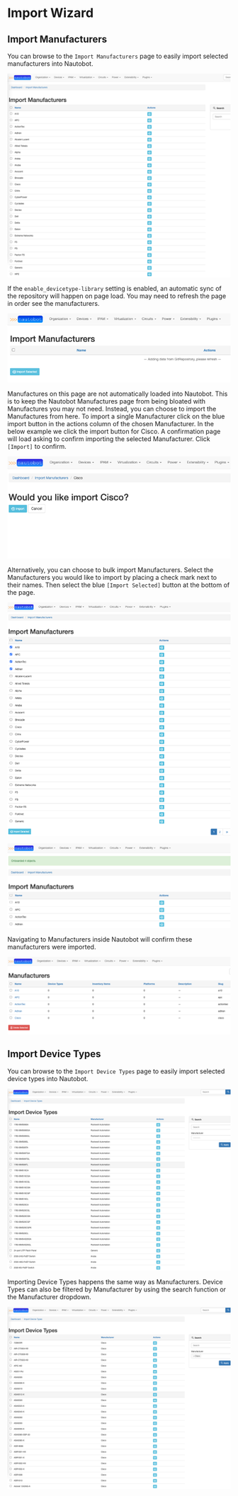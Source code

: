 # Import Wizard

## Import Manufacturers

You can browse to the `Import Manufacturers` page to easily import selected manufacturers into Nautobot.

![Import Manufacturers](../images/merlin_import_manufacturers.png)

If the `enable_devicetype-library` setting is enabled, an automatic sync of the repository will happen on page load. You may need to refresh the page in order see the manufacturers.

![Refresh Manufacturers](../images/merlin_import_manufacturers_refresh.png)

Manufactures on this page are not automatically loaded into Nautobot. This is to keep the Nautobot Manufactures page from being bloated with Manufactures you may not need. Instead, you can choose to import the Manufactures from here. To import a single Manufacturer click on the blue import button in the actions column of the chosen Manufacturer. In the below example we click the import button for Cisco. A confirmation page will load asking to confirm importing the selected Manufacturer. Click `[Import]` to confirm.

![Import Cisco](../images/import_cisco.png)

Alternatively, you can choose to bulk import Manufacturers. Select the Manufacturers you would like to import by placing a check mark next to their names. Then select the blue `[Import Selected]` button at the bottom of the page.

![Bulk Manufacturers Import](../images/bulk_import_manufacturer.png)

![Bulk Manufacturers Import Complete](../images/bulk_import_manufactures_complete.png)

Navigating to Manufacturers inside Nautobot will confirm these manufacturers were imported.

![Nautobot Manufacturers](../images/manufacturers_confirmed.png)

## Import Device Types

You can browse to the `Import Device Types` page to easily import selected device types into Nautobot.

![Import Device Types](../images/merlin_import_device_type.png)

Importing Device Types happens the same way as Manufacturers. Device Types can also be filtered by Manufacturer by using the search function or the Manufacturer dropdown.

![Device Type Filtered](../images/merlin_import_device_type_filtered.png)
